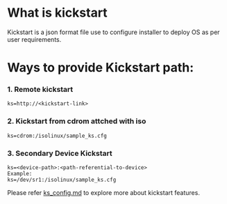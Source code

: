 # What is kickstart
Kickstart is a json format file use to configure installer to deploy OS as per user requirements.

# Ways to provide Kickstart path:

### 1. Remote kickstart

    ks=http://<kickstart-link>

### 2. Kickstart from cdrom attched with iso

    ks=cdrom:/isolinux/sample_ks.cfg

### 3. Secondary Device Kickstart

    ks=<device-path>:<path-referential-to-device>
    Example:
    ks=/dev/sr1:/isolinux/sample_ks.cfg

Please refer [ks_config.md](https://github.com/vmware/photon-os-installer/docs/ks_config.md) to explore more about kickstart features.
